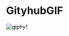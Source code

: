 # GityhubGIF

![giphy1](https://github.com/Krishnaaaa17/GityhubGIF/assets/124321094/d014b8b7-8d2e-44bc-9d8e-7f472af6b08e)
